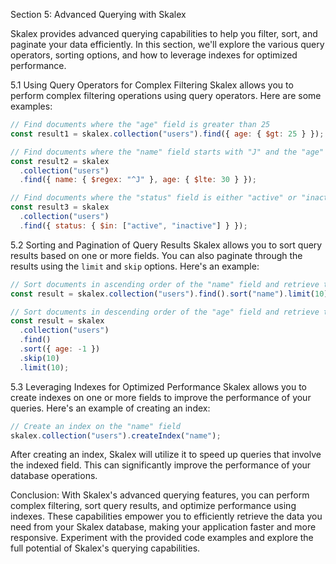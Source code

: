 Section 5: Advanced Querying with Skalex

Skalex provides advanced querying capabilities to help you filter, sort, and paginate your data efficiently. In this section, we'll explore the various query operators, sorting options, and how to leverage indexes for optimized performance.

5.1 Using Query Operators for Complex Filtering
Skalex allows you to perform complex filtering operations using query operators. Here are some examples:

```javascript
// Find documents where the "age" field is greater than 25
const result1 = skalex.collection("users").find({ age: { $gt: 25 } });

// Find documents where the "name" field starts with "J" and the "age" field is less than or equal to 30
const result2 = skalex
  .collection("users")
  .find({ name: { $regex: "^J" }, age: { $lte: 30 } });

// Find documents where the "status" field is either "active" or "inactive"
const result3 = skalex
  .collection("users")
  .find({ status: { $in: ["active", "inactive"] } });
```

5.2 Sorting and Pagination of Query Results
Skalex allows you to sort query results based on one or more fields. You can also paginate through the results using the `limit` and `skip` options. Here's an example:

```javascript
// Sort documents in ascending order of the "name" field and retrieve the first 10 documents
const result = skalex.collection("users").find().sort("name").limit(10);

// Sort documents in descending order of the "age" field and retrieve the second page (documents 11-20)
const result = skalex
  .collection("users")
  .find()
  .sort({ age: -1 })
  .skip(10)
  .limit(10);
```

5.3 Leveraging Indexes for Optimized Performance
Skalex allows you to create indexes on one or more fields to improve the performance of your queries. Here's an example of creating an index:

```javascript
// Create an index on the "name" field
skalex.collection("users").createIndex("name");
```

After creating an index, Skalex will utilize it to speed up queries that involve the indexed field. This can significantly improve the performance of your database operations.

Conclusion:
With Skalex's advanced querying features, you can perform complex filtering, sort query results, and optimize performance using indexes. These capabilities empower you to efficiently retrieve the data you need from your Skalex database, making your application faster and more responsive. Experiment with the provided code examples and explore the full potential of Skalex's querying capabilities.
